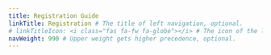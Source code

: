 ```yaml
---
title: Registration Guide
linkTitle: Registration # The title of left navigation, optional.
# linkTitleIcon: <i class="fas fa-fw fa-globe"></i> # The icon of the link title, optional.
navWeight: 990 # Upper weight gets higher precedence, optional.
---
```

